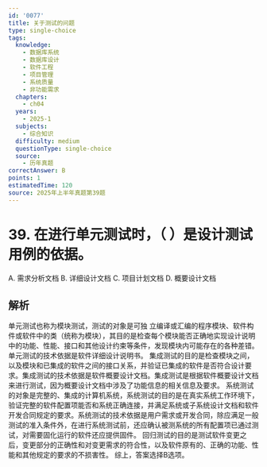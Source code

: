 ```yaml
---
id: '0077'
title: 关于测试的问题
type: single-choice
tags:
  knowledge:
    - 数据库系统
    - 数据库设计
    - 软件工程
    - 项目管理
    - 系统质量
    - 非功能需求
  chapters:
    - ch04
  years:
    - 2025-1
  subjects:
    - 综合知识
  difficulty: medium
  questionType: single-choice
  source:
    - 历年真题
correctAnswer: B
points: 1
estimatedTime: 120
source: 2025年上半年真题第39题
---
```

# 39. 在进行单元测试时，（ ）是设计测试用例的依据。

A. 需求分析文档
B. 详细设计文档
C. 项目计划文档
D. 概要设计文档

## 解析

单元测试也称为模块测试，测试的对象是可独 立编译或汇编的程序模块、软件构件或软件中的类（统称为模块），其目的是检查每个模块能否正确地实现设计说明中的功能、性能、接口和其他设计约束等条件，发现模块内可能存在的各种差错。单元测试的技术依据是软件详细设计说明书。
集成测试的目的是检查模块之间，以及模块和已集成的软件之间的接口关系，并验证已集成的软件是否符合设计要求。集成测试的技术依据是软件概要设计文档。集成测试是根据软件概要设计文档来进行测试，因为概要设计文档中涉及了功能信息的相关信息及要求。
系统测试的对象是完整的、集成的计算机系统，系统测试的目的是在真实系统工作环境下，验证完整的软件配置项能否和系统正确连接，并满足系统或子系统设计文档和软件开发合同规定的要求。系统测试的技术依据是用户需求或开发合同，除应满足一般测试的准入条件外，在进行系统测试前，还应确认被测系统的所有配置项已通过测试，对需要固化运行的软件还应提供固件。
回归测试的目的是测试软件变更之后，变更部分的正确性和对变更需求的符合性，以及软件原有的、正确的功能、性能和其他规定的要求的不损害性。
综上，答案选择B选项。
